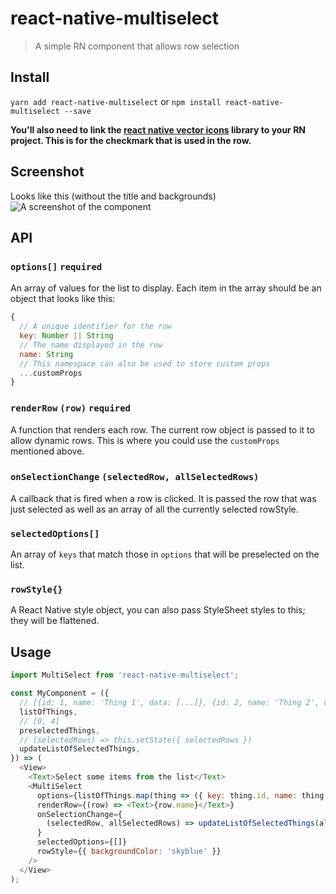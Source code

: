 # react-native-multiselect
> A simple RN component that allows row selection

## Install
`yarn add react-native-multiselect` or `npm install react-native-multiselect --save`

**You'll also need to link the [react native vector icons](https://github.com/oblador/react-native-vector-icons#installation) library to your RN project. This is for the checkmark that is used in the row.**

## Screenshot
Looks like this (without the title and backgrounds)
![A screenshot of the component](http://i.imgur.com/mC7zx72.png)

## API
### `options[]` `required`
An array of values for the list to display. Each item in the array should be an
object that looks like this:
```javascript
{
  // A unique identifier for the row
  key: Number || String
  // The name displayed in the row
  name: String
  // This namespace can also be used to store custom props
  ...customProps
}
```

### `renderRow` `(row)` `required`
A function that renders each row. The current row object is passed to it to
allow dynamic rows. This is where you could use the `customProps` mentioned
above.

### `onSelectionChange` `(selectedRow, allSelectedRows)`
A callback that is fired when a row is clicked. It is passed the row that was
just selected as well as an array of all the currently selected rowStyle.

### `selectedOptions[]`
An array of `keys` that match those in `options` that will be preselected on the
list.

### `rowStyle{}`
A React Native style object, you can also pass StyleSheet styles to this; they
will be flattened.

## Usage
```javascript
import MultiSelect from 'react-native-multiselect';

const MyComponent = ({
  // [{id: 1, name: 'Thing 1', data: [...]}, {id: 2, name: 'Thing 2', data: [...]} ...]
  listOfThings,
  // [0, 4]
  preselectedThings,
  // (selectedRows) => this.setState({ selectedRows })
  updateListOfSelectedThings,
}) => (
  <View>
    <Text>Select some items from the list</Text>
    <MultiSelect
      options={listOfThings.map(thing => ({ key: thing.id, name: thing.name }) )}
      renderRow={(row) => <Text>{row.name}</Text>}
      onSelectionChange={
        (selectedRow, allSelectedRows) => updateListOfSelectedThings(allSelectedRows)
      }
      selectedOptions={[]}
      rowStyle={{ backgroundColor: 'skyblue' }}
    />
  </View>
);
```
